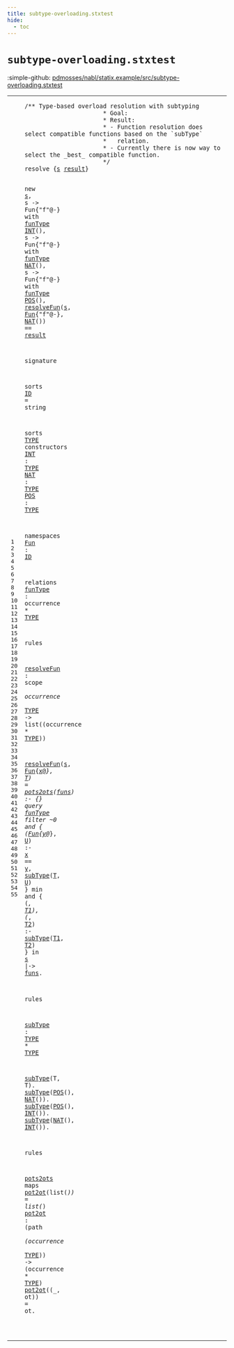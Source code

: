 ```yaml
---
title: subtype-overloading.stxtest
hide:
  - toc
---
```


# `subtype-overloading.stxtest`

:simple-github: [pdmosses/nabl/statix.example/src/subtype-overloading.stxtest]

[pdmosses/nabl/statix.example/src/subtype-overloading.stxtest]: https://github.com/pdmosses/nabl/blob/master/statix.example/src/subtype-overloading.stxtest "The source file on GitHub"

<div class="stx"><table class="highlighttable"><tbody><tr><td class="linenos"><div class="linenodiv"><pre><span></span>1
2
3
4
5
6
7
8
9
10
11
12
13
14
15
16
17
18
19
20
21
22
23
24
25
26
27
28
29
30
31
32
33
34
35
36
37
38
39
40
41
42
43
44
45
46
47
48
49
50
51
52
53
54
55
</pre></div></td>
<td class="code"><pre><code><span class="layout">/** Type-based overload resolution with subtyping
                      * Goal:
                      * Result:
                      * - Function resolution does select compatible functions based on the `subType`
                      *   relation.
                      * - Currently there is now way to select the _best_ compatible function.
                      */</span>
<span class="keyword">resolve</span> <span class="operator">{</span><span class="cons_Var"><a href="#s_270_271" id="s_253_254" title="Referenced at line 10, 11, 12, 13, 14"><span class="token sort_Id">s</span></a></span> <span class="cons_Var"><a href="#result_425_431" id="result_255_261" title="Referenced at line 14"><span class="token sort_Id">result</span></a></span><span class="operator">}</span>

  <span class="keyword">new</span> <span class="cons_Var"><a href="#s_253_254" id="s_270_271" title="Defined at line 8"><span class="token sort_Id">s</span></a></span><span class="operator">,</span>
  <span class="token sort_Id">s</span> <span class="operator">-&gt;</span> <span class="token sort_Id">Fun</span><span class="operator">{"</span><span class="token sort_Id">f</span><span class="operator">"@-}</span> <span class="keyword">with</span> <span class="cons_Label"><a href="#funType_580_587" id="funType_296_303" title="Defined at line 29"><span class="token sort_Id">funType</span></a></span> <span class="cons_Op"><a href="#INT_495_498" id="INT_304_307" title="Defined at line 21"><span class="token sort_Id">INT</span></a>()</span><span class="operator">,</span>
  <span class="token sort_Id">s</span> <span class="operator">-&gt;</span> <span class="token sort_Id">Fun</span><span class="operator">{"</span><span class="token sort_Id">f</span><span class="operator">"@-}</span> <span class="keyword">with</span> <span class="cons_Label"><a href="#funType_580_587" id="funType_334_341" title="Defined at line 29"><span class="token sort_Id">funType</span></a></span> <span class="cons_Op"><a href="#NAT_510_513" id="NAT_342_345" title="Defined at line 22"><span class="token sort_Id">NAT</span></a>()</span><span class="operator">,</span>
  <span class="token sort_Id">s</span> <span class="operator">-&gt;</span> <span class="token sort_Id">Fun</span><span class="operator">{"</span><span class="token sort_Id">f</span><span class="operator">"@-}</span> <span class="keyword">with</span> <span class="cons_Label"><a href="#funType_580_587" id="funType_372_379" title="Defined at line 29"><span class="token sort_Id">funType</span></a></span> <span class="cons_Op"><a href="#POS_525_528" id="POS_380_383" title="Defined at line 23"><span class="token sort_Id">POS</span></a>()</span><span class="operator">,</span>
  <a href="#resolveFun_618_628" id="resolveFun_389_399" title="Defined at line 33"><span class="token sort_Id">resolveFun</span></a><span class="operator">(</span><span class="cons_Var"><a href="#s_253_254" id="s_400_401" title="Defined at line 8"><span class="token sort_Id">s</span></a></span><span class="operator">,</span> <span class="cons_StxOccurrence"><a href="#Fun_554_557" id="Fun_403_406" title="Defined at line 26"><span class="token sort_Id">Fun</span></a><span class="operator">{</span><span class="cons_Str"><span class="operator">"</span>f"</span>@-}</span><span class="operator">,</span> <span class="cons_Op"><a href="#NAT_510_513" id="NAT_415_418" title="Defined at line 22"><span class="token sort_Id">NAT</span></a>()</span><span class="operator">)</span> <span class="operator">==</span> <span class="cons_Var"><a href="#result_255_261" id="result_425_431" title="Defined at line 8"><span class="token sort_Id">result</span></a></span>

<span class="keyword">signature</span>

  <span class="keyword">sorts</span> <span class="cons_SortAlias"><a href="#ID_560_562" id="ID_452_454" title="Referenced at line 26"><span class="token sort_Id">ID</span></a> <span class="operator">=</span> <span class="cons_StringSort">string</span></span>

  <span class="keyword">sorts</span> <span class="cons_SortDecl"><a href="#TYPE_501_505" id="TYPE_473_477" title="Referenced at line 21, 22, 23, 29, 33, 44, 54"><span class="token sort_Id">TYPE</span></a></span> <span class="keyword">constructors</span>
    <span class="cons_OpDecl"><a href="#INT_304_307" id="INT_495_498" title="Referenced at line 11, 48, 49"><span class="token sort_Id">INT</span></a> <span class="operator">:</span> <span class="cons_SimpleSort"><a href="#TYPE_473_477" id="TYPE_501_505" title="Defined at line 20"><span class="token sort_Id">TYPE</span></a></span></span>
    <span class="cons_OpDecl"><a href="#NAT_342_345" id="NAT_510_513" title="Referenced at line 12, 14, 47, 49"><span class="token sort_Id">NAT</span></a> <span class="operator">:</span> <span class="cons_SimpleSort"><a href="#TYPE_473_477" id="TYPE_516_520" title="Defined at line 20"><span class="token sort_Id">TYPE</span></a></span></span>
    <span class="cons_OpDecl"><a href="#POS_380_383" id="POS_525_528" title="Referenced at line 13, 47, 48"><span class="token sort_Id">POS</span></a> <span class="operator">:</span> <span class="cons_SimpleSort"><a href="#TYPE_473_477" id="TYPE_531_535" title="Defined at line 20"><span class="token sort_Id">TYPE</span></a></span></span>

  <span class="keyword">namespaces</span>
    <span class="cons_NsDecl"><a href="#Fun_280_283" id="Fun_554_557" title="Referenced at line 11, 12, 13, 14, 35, 37"><span class="token sort_Id">Fun</span></a> <span class="operator">:</span> <span class="cons_SimpleSort"><a href="#ID_452_454" id="ID_560_562" title="Defined at line 18"><span class="token sort_Id">ID</span></a></span></span>

  <span class="keyword">relations</span>
    <span class="cons_Label"><a href="#funType_296_303" id="funType_580_587" title="Referenced at line 11, 12, 13, 36"><span class="token sort_Id">funType</span></a></span> <span class="operator">:</span> <span class="cons_OccurrenceSort">occurrence</span> <span class="operator">*</span> <span class="cons_SimpleSort"><a href="#TYPE_473_477" id="TYPE_603_607" title="Defined at line 20"><span class="token sort_Id">TYPE</span></a></span>

<span class="keyword">rules</span>

  <a href="#resolveFun_389_399" id="resolveFun_618_628" title="Referenced at line 14, 35"><span class="token sort_Id">resolveFun</span></a> <span class="operator">:</span> <span class="cons_ScopeSort">scope</span> <span class="operator">*</span> <span class="cons_OccurrenceSort">occurrence</span> <span class="operator">*</span> <span class="cons_SimpleSort"><a href="#TYPE_473_477" id="TYPE_652_656" title="Defined at line 20"><span class="token sort_Id">TYPE</span></a></span> <span class="operator">-&gt;</span> <span class="keyword">list</span><span class="operator">((</span><span class="cons_OccurrenceSort">occurrence</span> <span class="operator">*</span> <span class="cons_SimpleSort"><a href="#TYPE_473_477" id="TYPE_679_683" title="Defined at line 20"><span class="token sort_Id">TYPE</span></a></span><span class="operator">))</span>

  <a href="#resolveFun_618_628" id="resolveFun_689_699" title="Defined at line 33"><span class="token sort_Id">resolveFun</span></a><span class="operator">(</span><span class="cons_Var"><a href="#s_883_884" id="s_700_701" title="Referenced at line 39"><span class="token sort_Id">s</span></a></span><span class="operator">,</span> <span class="cons_StxOccurrence"><a href="#Fun_554_557" id="Fun_703_706" title="Defined at line 26"><span class="token sort_Id">Fun</span></a><span class="operator">{</span><span class="cons_Var"><a href="#x_796_797" id="x_707_708" title="Referenced at line 37"><span class="token sort_Id">x</span></a></span>@_}</span><span class="operator">,</span> <span class="cons_Var"><a href="#T_812_813" id="T_713_714" title="Referenced at line 37"><span class="token sort_Id">T</span></a></span><span class="operator">)</span> <span class="operator">=</span> <a href="#pots2ots_1036_1044" id="pots2ots_718_726" title="Defined at line 53"><span class="token sort_Id">pots2ots</span></a><span class="operator">(</span><span class="cons_Var"><a href="#funs_895_899" id="funs_727_731" title="Referenced at line 40"><span class="token sort_Id">funs</span></a></span><span class="operator">)</span> <span class="operator">:-</span> <span class="operator">{}</span>
    <span class="keyword">query</span> <span class="cons_Label"><a href="#funType_580_587" id="funType_749_756" title="Defined at line 29"><span class="token sort_Id">funType</span></a></span>
      <span class="keyword">filter</span> <span class="operator">~</span>0 <span class="keyword">and</span> <span class="operator">{</span> <span class="operator">(</span><span class="cons_StxOccurrence"><a href="#Fun_554_557" id="Fun_780_783" title="Defined at line 26"><span class="token sort_Id">Fun</span></a><span class="operator">{</span><span class="cons_Var"><a href="#y_801_802" id="y_784_785" title="Referenced at line 37"><span class="token sort_Id">y</span></a></span>@_}</span><span class="operator">,</span> <span class="cons_Var"><a href="#U_815_816" id="U_790_791" title="Referenced at line 37"><span class="token sort_Id">U</span></a></span><span class="operator">)</span> <span class="operator">:-</span> <span class="cons_Var"><a href="#x_707_708" id="x_796_797" title="Defined at line 35"><span class="token sort_Id">x</span></a></span> <span class="operator">==</span> <span class="cons_Var"><a href="#y_784_785" id="y_801_802" title="Defined at line 37"><span class="token sort_Id">y</span></a></span><span class="operator">,</span> <a href="#subType_911_918" id="subType_804_811" title="Defined at line 44"><span class="token sort_Id">subType</span></a><span class="operator">(</span><span class="cons_Var"><a href="#T_713_714" id="T_812_813" title="Defined at line 35"><span class="token sort_Id">T</span></a></span><span class="operator">,</span> <span class="cons_Var"><a href="#U_790_791" id="U_815_816" title="Defined at line 37"><span class="token sort_Id">U</span></a></span><span class="operator">)</span> <span class="operator">}</span>
      <span class="keyword">min</span> <span class="keyword">and</span> <span class="operator">{</span> <span class="operator">(_,</span> <span class="cons_Var"><a href="#T1_864_866" id="T1_840_842" title="Referenced at line 38"><span class="token sort_Id">T1</span></a></span><span class="operator">),</span> <span class="operator">(_,</span> <span class="cons_Var"><a href="#T2_868_870" id="T2_849_851" title="Referenced at line 38"><span class="token sort_Id">T2</span></a></span><span class="operator">)</span> <span class="operator">:-</span> <a href="#subType_911_918" id="subType_856_863" title="Defined at line 44"><span class="token sort_Id">subType</span></a><span class="operator">(</span><span class="cons_Var"><a href="#T1_840_842" id="T1_864_866" title="Defined at line 38"><span class="token sort_Id">T1</span></a></span><span class="operator">,</span> <span class="cons_Var"><a href="#T2_849_851" id="T2_868_870" title="Defined at line 38"><span class="token sort_Id">T2</span></a></span><span class="operator">)</span> <span class="operator">}</span>
      <span class="keyword">in</span> <span class="cons_Var"><a href="#s_700_701" id="s_883_884" title="Defined at line 35"><span class="token sort_Id">s</span></a></span>
      <span class="operator">|-&gt;</span> <span class="cons_Var"><a href="#funs_727_731" id="funs_895_899" title="Defined at line 35"><span class="token sort_Id">funs</span></a></span><span class="operator">.</span>

<span class="keyword">rules</span>

  <a href="#subType_804_811" id="subType_911_918" title="Referenced at line 37, 38, 46, 47, 48, 49"><span class="token sort_Id">subType</span></a> <span class="operator">:</span> <span class="cons_SimpleSort"><a href="#TYPE_473_477" id="TYPE_921_925" title="Defined at line 20"><span class="token sort_Id">TYPE</span></a></span> <span class="operator">*</span> <span class="cons_SimpleSort"><a href="#TYPE_473_477" id="TYPE_928_932" title="Defined at line 20"><span class="token sort_Id">TYPE</span></a></span>

  <a href="#subType_911_918" id="subType_936_943" title="Defined at line 44"><span class="token sort_Id">subType</span></a><span class="operator">(</span><span class="cons_Var">T</span><span class="operator">,</span> <span class="cons_Var"><span id="T_947_948" title="Not referenced locally, nor via imports"><span class="token sort_Id">T</span></span></span><span class="operator">).</span>
  <a href="#subType_911_918" id="subType_953_960" title="Defined at line 44"><span class="token sort_Id">subType</span></a><span class="operator">(</span><span class="cons_Op"><a href="#POS_525_528" id="POS_961_964" title="Defined at line 23"><span class="token sort_Id">POS</span></a>()</span><span class="operator">,</span> <span class="cons_Op"><a href="#NAT_510_513" id="NAT_968_971" title="Defined at line 22"><span class="token sort_Id">NAT</span></a>()</span><span class="operator">).</span>
  <a href="#subType_911_918" id="subType_978_985" title="Defined at line 44"><span class="token sort_Id">subType</span></a><span class="operator">(</span><span class="cons_Op"><a href="#POS_525_528" id="POS_986_989" title="Defined at line 23"><span class="token sort_Id">POS</span></a>()</span><span class="operator">,</span> <span class="cons_Op"><a href="#INT_495_498" id="INT_993_996" title="Defined at line 21"><span class="token sort_Id">INT</span></a>()</span><span class="operator">).</span>
  <a href="#subType_911_918" id="subType_1003_1010" title="Defined at line 44"><span class="token sort_Id">subType</span></a><span class="operator">(</span><span class="cons_Op"><a href="#NAT_510_513" id="NAT_1011_1014" title="Defined at line 22"><span class="token sort_Id">NAT</span></a>()</span><span class="operator">,</span> <span class="cons_Op"><a href="#INT_495_498" id="INT_1018_1021" title="Defined at line 21"><span class="token sort_Id">INT</span></a>()</span><span class="operator">).</span>

<span class="keyword">rules</span>

  <a href="#pots2ots_718_726" id="pots2ots_1036_1044" title="Referenced at line 35"><span class="token sort_Id">pots2ots</span></a> <span class="keyword">maps</span> <a href="#pot2ot_1078_1084" id="pot2ot_1050_1056" title="Defined at line 54"><span class="token sort_Id">pot2ot</span></a><span class="operator">(</span><span class="keyword">list</span><span class="operator">(*))</span> <span class="operator">=</span> <span class="keyword">list</span><span class="operator">(*)</span>
  <a href="#pot2ot_1050_1056" id="pot2ot_1078_1084" title="Referenced at line 53, 55"><span class="token sort_Id">pot2ot</span></a> <span class="operator">:</span> <span class="operator">(</span><span class="cons_PathSort">path</span> <span class="operator">*</span> <span class="operator">(</span><span class="cons_OccurrenceSort">occurrence</span> <span class="operator">*</span> <span class="cons_SimpleSort"><a href="#TYPE_473_477" id="TYPE_1109_1113" title="Defined at line 20"><span class="token sort_Id">TYPE</span></a></span><span class="operator">))</span> <span class="operator">-&gt;</span> <span class="operator">(</span><span class="cons_OccurrenceSort">occurrence</span> <span class="operator">*</span> <span class="cons_SimpleSort"><a href="#TYPE_473_477" id="TYPE_1133_1137" title="Defined at line 20"><span class="token sort_Id">TYPE</span></a></span><span class="operator">)</span>
  <a href="#pot2ot_1078_1084" id="pot2ot_1141_1147" title="Defined at line 54"><span class="token sort_Id">pot2ot</span></a><span class="operator">((_,</span> <span class="cons_Var">ot</span><span class="operator">))</span> <span class="operator">=</span> <span class="cons_Var"><span id="ot_1159_1161" title="Not referenced locally, nor via imports"><span class="token sort_Id">ot</span></span></span><span class="operator">.</span>

</code></pre></td></tr></tbody></table></div>